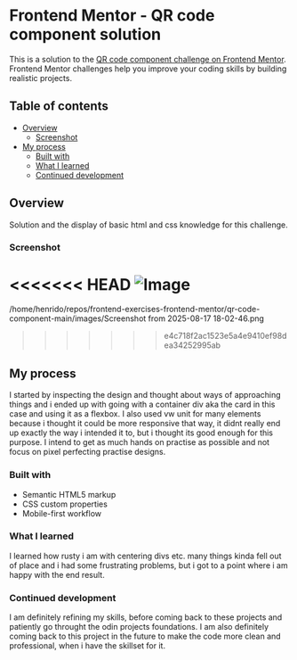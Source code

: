 # Frontend Mentor - QR code component solution

This is a solution to the [QR code component challenge on Frontend Mentor](https://www.frontendmentor.io/challenges/qr-code-component-iux_sIO_H). Frontend Mentor challenges help you improve your coding skills by building realistic projects. 

## Table of contents

- [Overview](#overview)
  - [Screenshot](#screenshot)
- [My process](#my-process)
  - [Built with](#built-with)
  - [What I learned](#what-i-learned)
  - [Continued development](#continued-development)


## Overview

Solution and the display of basic html and css knowledge for this challenge.

### Screenshot

<<<<<<< HEAD
![Image](/images/Screenshot%20from%202025-08-17%2018-02-46.png)
=======
/home/henrido/repos/frontend-exercises-frontend-mentor/qr-code-component-main/images/Screenshot from 2025-08-17 18-02-46.png
>>>>>>> e4c718f2ac1523e5a4e9410ef98dea34252995ab

## My process

I started by inspecting the design and thought about ways of approaching things and i ended up with going with a container div aka the card in this case and using it as a flexbox. I also used vw unit for many elements because i thought it could be more responsive that way, it didnt really end up exactly the way i intended it to, but i thought its good enough for this purpose. I intend to get as much hands on practise as possible and not focus on pixel perfecting practise designs.

### Built with

- Semantic HTML5 markup
- CSS custom properties
- Mobile-first workflow

### What I learned

I learned how rusty i am with centering divs etc. many things kinda fell out of place and i had some frustrating problems, but i got to a point where i am happy with the end result.

### Continued development

I am definitely refining my skills, before coming back to these projects and patiently go throught the odin projects foundations. I am also definitely coming back to this project in the future to make the code more clean and professional, when i have the skillset for it.

